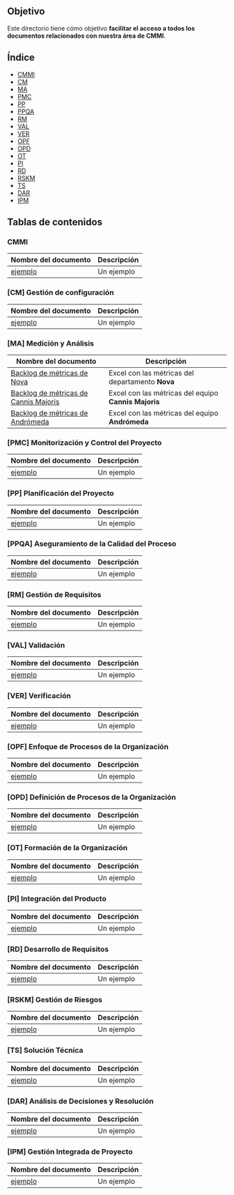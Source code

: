 ## Objetivo
Este directorio tiene cómo objetivo **facilitar el acceso a todos los documentos
relacionados con nuestra área de CMMI**.

## Índice
* [CMMI](#CMMI)
* [CM](#CM)
* [MA](#MA)
* [PMC](#PMC)
* [PP](#PP)
* [PPQA](#PPQA)
* [RM](#RM)
* [VAL](#VAL)
* [VER](#VER)
* [OPF](#OPF)
* [OPD](#OPD)
* [OT](#OT)
* [PI](#PI)
* [RD](#RD)
* [RSKM](#RSKM)
* [TS](#TS)
* [DAR](#DAR)
* [IPM](#IPM)

## Tablas de contenidos

### <div id="CMMI"></div>CMMI
| Nombre del documento             | Descripción                              |
| -------------------------------- | ---------------------------------------- |
| [ejemplo]()                      | Un ejemplo |

### <div id="CM"></div>[CM] Gestión de configuración
| Nombre del documento             | Descripción                              |
| -------------------------------- | ---------------------------------------- |
| [ejemplo]()                      | Un ejemplo |

### <div id="MA"></div>[MA] Medición y Análisis
| Nombre del documento             | Descripción                              |
| -------------------------------- | ---------------------------------------- |
| [Backlog de métricas de Nova](https://docs.google.com/spreadsheets/d/1m6m8NYaAQDzNg7KKlVLzwpSO_qg-qjqUSjcOwmz5zZs/edit?usp=sharing)| Excel con las métricas del departamento **Nova**|
| [Backlog de métricas de Cannis Majoris](https://docs.google.com/spreadsheets/d/1RpU0kmGCRSH35LN6ZTPPkAXsNAeiS_OLvBdqoJsp060/edit?usp=sharing)| Excel con las métricas del equipo **Cannis Majoris**|
|[Backlog de métricas de Andrómeda](https://docs.google.com/spreadsheets/d/1p7jjni0co6IECTxC1ZdccV9jmnQxoqOTV6jjng3B4EQ/edit?usp=sharing)| Excel con las métricas del equipo **Andrómeda**|

### <div id="PMC"></div>[PMC] Monitorización y Control del Proyecto
| Nombre del documento             | Descripción                              |
| -------------------------------- | ---------------------------------------- |
| [ejemplo]()                      | Un ejemplo |


### <div id="PP"></div>[PP] Planificación del Proyecto
| Nombre del documento             | Descripción                              |
| -------------------------------- | ---------------------------------------- |
| [ejemplo]()                      | Un ejemplo |

### <div id="PPQA"></div>[PPQA] Aseguramiento de la Calidad del Proceso 
| Nombre del documento             | Descripción                              |
| -------------------------------- | ---------------------------------------- |
| [ejemplo]()                      | Un ejemplo |

### <div id="RM"></div>[RM] Gestión de Requisitos
| Nombre del documento             | Descripción                              |
| -------------------------------- | ---------------------------------------- |
| [ejemplo]()                      | Un ejemplo |

### <div id="VAL"></div>[VAL] Validación
| Nombre del documento             | Descripción                              |
| -------------------------------- | ---------------------------------------- |
| [ejemplo]()                      | Un ejemplo |

### <div id="VER"></div>[VER] Verificación
| Nombre del documento             | Descripción                              |
| -------------------------------- | ---------------------------------------- |
| [ejemplo]()                      | Un ejemplo |

### <div id="OPF"></div>[OPF] Enfoque de Procesos de la Organización
| Nombre del documento             | Descripción                              |
| -------------------------------- | ---------------------------------------- |
| [ejemplo]()                      | Un ejemplo |

### <div id="OPD"></div>[OPD] Definición de Procesos de la Organización
| Nombre del documento             | Descripción                              |
| -------------------------------- | ---------------------------------------- |
| [ejemplo]()                      | Un ejemplo |

### <div id="OT"></div>[OT] Formación de la Organización
| Nombre del documento             | Descripción                              |
| -------------------------------- | ---------------------------------------- |
| [ejemplo]()                      | Un ejemplo |

### <div id="PI"></div>[PI] Integración del Producto
| Nombre del documento             | Descripción                              |
| -------------------------------- | ---------------------------------------- |
| [ejemplo]()                      | Un ejemplo |

### <div id="RD"></div>[RD] Desarrollo de Requisitos
| Nombre del documento             | Descripción                              |
| -------------------------------- | ---------------------------------------- |
| [ejemplo]()                      | Un ejemplo |

### <div id="RSKM"></div>[RSKM] Gestión de Riesgos
| Nombre del documento             | Descripción                              |
| -------------------------------- | ---------------------------------------- |
| [ejemplo]()                      | Un ejemplo |

### <div id="TS"></div>[TS] Solución Técnica
| Nombre del documento             | Descripción                              |
| -------------------------------- | ---------------------------------------- |
| [ejemplo]()                      | Un ejemplo |

### <div id="DAR"></div>[DAR] Análisis de Decisiones y Resolución
| Nombre del documento             | Descripción                              |
| -------------------------------- | ---------------------------------------- |
| [ejemplo]()                      | Un ejemplo |

### <div id="IPM"></div>[IPM] Gestión Integrada de Proyecto
| Nombre del documento             | Descripción                              |
| -------------------------------- | ---------------------------------------- |
| [ejemplo]()                      | Un ejemplo |

